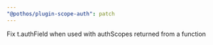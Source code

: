 ```yaml
---
"@pothos/plugin-scope-auth": patch
---
```


Fix t.authField when used with authScopes returned from a function
